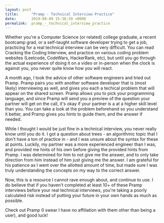 ```yaml
---
layout: post
title:      "Pramp - Technical Interview Practice"
date:       2019-08-09 15:36:39 +0000
permalink:  pramp_-_technical_interview_practice
---
```



Whether you're a Computer Science (or related) college graduate, a recent bootcamp grad, or a self-taught software developer trying to get a job, practicing for a real technical interview can be very difficult.  You can read Cracking the Coding Interview, and practice on various coding problem websites (Leetcode, CodeWars, HackerRank, etc), but until you go through the actual experience of doing it on a video or in-person when the clock is against you, you never quite know how you will react.

A month ago, I took the advice of other software engineers and tried out Pramp.  Pramp pairs you with another software developer that is (most likely) interviewing as well, and gives you each a techical problem that will appear on the shared screen.  Pramp allows you to pick your programming language, and since Pramp will send you a preview of the question your partner will get on the call, it's okay if your partner is a at a higher skill level than you.  You can take a look at the problem beforehand so you understand it better, and Pramp gives you hints to guide them, and the answer if needed. 

While I thought I would be just fine in a technical interview, you never really know until you do it.  I got a question about trees - an algorithmic topic that I don't have a ton of practice in - and I was unsure about the syntax for these at points.  Luckily, my partner was a more experienced engineer than I was, and provided me hints of his own before giving the provided hints from Pramp.  I was determined for him to not give me the answer, and to only take direction from him instead of him just giving me the answer.  I am grateful for his patience as I went over the allotted amount of time, but made sure I was truly understanding the concepts on my way to the correct answer.

Now, this is a resource I cannot rave enough about, and continue to use.  I do believe that if you haven't completed at least 10+ of these Pramp interviews before your real technical interviews, you're taking a poorly calculated risk instead of putting your future in your own hands as much as possible.  

Check out Pramp (I swear I have no affiliation with them other than being a user), and good luck!
